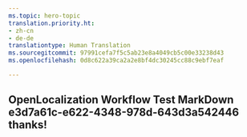 ```yaml
---
ms.topic: hero-topic
translation.priority.ht:
- zh-cn
- de-de
translationtype: Human Translation
ms.sourcegitcommit: 97991cefa7f5c5ab23e8a4049cb5c00e33238d43
ms.openlocfilehash: 0d8c622a39ca2a2e8bf4dc30245cc88c9ebf7eaf

---
```

## OpenLocalization Workflow Test MarkDown e3d7a61c-e622-4348-978d-643d3a542446 thanks!



<!--HONumber=Jul16_HO4-->



